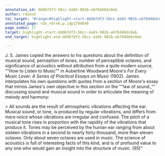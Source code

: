 ```yaml
---
annotation_id: ddd67df3-50cc-4a65-902b-e676466dc0eb
author: rdunn5
tei_target: "#range(#highlight-start-ddd67df3-50cc-4a65-902b-e676466dc0eb, #highlight-end-ddd67df3-50cc-4a65-902b-e676466dc0eb)"
annotated_page: rdx_r8rn6.p.idp1794848
page_index: 17
target: highlight-start-ddd67df3-50cc-4a65-902b-e676466dc0eb
end_target: highlight-end-ddd67df3-50cc-4a65-902b-e676466dc0eb

---
```

J. S. James copied the answers to his questions about the definition of musical sound, perception of tones, number of perceptible octaves, and significance of acoustics without attribution from a quite modern source, ""How to Listen to Music"" in Aubertine Woodward Moore's *For Every Music Lover: A Series of Practical Essays on Music* (1902). James interpolates his own questions with quotes from a section of Moore's essay that mirros James's own objective in this section on the ""law of sound.,"" discussing sound and musical sound in order to articulate the meaning of melody and harmony:

&gt; All sounds are the result of atmospheric vibrations affecting the ear. Musical sound, or tone, is produced by regular vibrations, and differs from mere noice whose vibrations are irregular and confused. The pitch of a musical tone rises in proportion with the rapidity of the vibrations that produce it. Tones may be perceived by the human ear ranging from about sixteen vibrations in a  second to nearly forty thousand, more than eleven octaves. Only about seven octaves are used in music. The science of acoustics is full of interesting facts of this kind, and is of profound value to any one who would gain an insight into the structure of music. (95)"